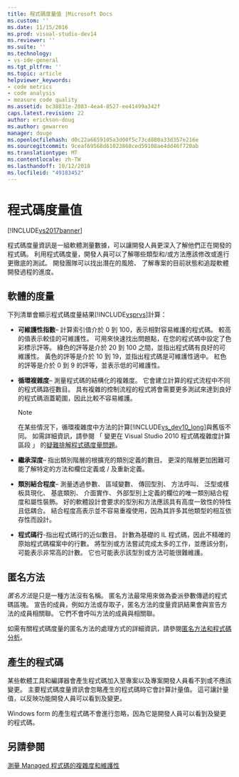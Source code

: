 ```yaml
---
title: 程式碼度量值 |Microsoft Docs
ms.custom: ''
ms.date: 11/15/2016
ms.prod: visual-studio-dev14
ms.reviewer: ''
ms.suite: ''
ms.technology:
- vs-ide-general
ms.tgt_pltfrm: ''
ms.topic: article
helpviewer_keywords:
- code metrics
- code analysis
- measure code quality
ms.assetid: bc38831e-2083-4ea4-8527-ee41499a342f
caps.latest.revision: 22
author: erickson-doug
ms.author: gewarren
manager: douge
ms.openlocfilehash: d0c22a6659105a3d00f5c73cd880a33d357e216e
ms.sourcegitcommit: 9ceaf69568d61023868ced59108ae4dd46f720ab
ms.translationtype: MT
ms.contentlocale: zh-TW
ms.lasthandoff: 10/12/2018
ms.locfileid: "49183452"
---
```

# <a name="code-metrics-values"></a>程式碼度量值
[!INCLUDE[vs2017banner](../includes/vs2017banner.md)]

程式碼度量資訊是一組軟體測量數據，可以讓開發人員更深入了解他們正在開發的程式碼。 利用程式碼度量，開發人員可以了解哪些類型和/或方法應該修改或進行更徹底的測試。 開發團隊可以找出潛在的風險、 了解專案的目前狀態和追蹤軟體開發過程的進度。  
  
## <a name="software-measurements"></a>軟體的度量  
 下列清單會顯示程式碼度量結果[!INCLUDE[vsprvs](../includes/vsprvs-md.md)]計算：  
  
-   **可維護性指數**– 計算索引值介於 0 到 100，表示相對容易維護的程式碼。 較高的值表示較佳的可維護性。 可用來快速找出問題點，在您的程式碼中設定了色彩標示評等。 綠色的評等是介於 20 到 100 之間，並指出程式碼有良好的可維護性。 黃色的評等是介於 10 到 19，並指出程式碼是可維護性適中。 紅色的評等是介於 0 到 9 的評等，並表示低的可維護性。  
  
-   **循環複雜度**– 測量程式碼的結構化的複雜度。 它會建立計算的程式流程中不同的程式碼路徑數目。 具有複雜的控制流程的程式將會需要更多測試來達到良好的程式碼涵蓋範圍，因此比較不容易維護。  
  
    > [!NOTE]
    >  在某些情況下，循環複雜度中方法的計算[!INCLUDE[vs_dev10_long](../includes/vs-dev10-long-md.md)]與舊版不同。 如需詳細資訊，請參閱 「 變更在 Visual Studio 2010 程式碼複雜度計算區段 」 的[疑難排解程式碼度量問題](../code-quality/troubleshooting-code-metrics-issues.md)。  
  
-   **繼承深度**– 指出類別階層的根擴充的類別定義的數目。 更深的階層更加困難可能了解特定的方法和欄位定義或 / 及重新定義。  
  
-   **類別結合程度**– 測量透過參數、 區域變數、 傳回型別、 方法呼叫、 泛型或樣板具現化、 基底類別、 介面實作、 外部型別上定義的欄位的唯一類別結合程度和屬性裝飾。 好的軟體設計會要求的型別和方法應該具有高度一致性的特性且低耦合。 結合程度高表示並不容易重複使用，因為其許多其他類型的相互依存性而設計。  
  
-   **程式碼行**-指出程式碼行的近似數目。 計數為基礎的 IL 程式碼，因此不精確的原始程式碼檔案中的行數。 將型別或方法嘗試完成太多的工作，並應該分割，可能表示非常高的計數。 它也可能表示該型別或方法可能很難維護。  
  
## <a name="anonymous-methods"></a>匿名方法  
 *匿名方法*是只是一種方法沒有名稱。 匿名方法最常用來做為委派參數傳遞的程式碼區塊。 宣告的成員，例如方法或存取子，匿名方法的度量資訊結果會與宣告方法的成員相關聯。 它們不會呼叫方法的成員與相關聯。  
  
 如需有關程式碼度量的匿名方法的處理方式的詳細資訊，請參閱[匿名方法和程式碼分析](../code-quality/anonymous-methods-and-code-analysis.md)。  
  
## <a name="generated-code"></a>產生的程式碼  
 某些軟體工具和編譯器會產生程式碼加入至專案以及專案開發人員看不到或不應該變更。 主要程式碼度量資訊會忽略產生的程式碼時它會計算計量值。 這可讓計量值，以反映功能開發人員可以看到及變更。  
  
 Windows form 的產生程式碼不會進行忽略，因為它是開發人員可以看到及變更的程式碼。  
  
## <a name="see-also"></a>另請參閱  
 [測量 Managed 程式碼的複雜度和維護性](../code-quality/measuring-complexity-and-maintainability-of-managed-code.md)



